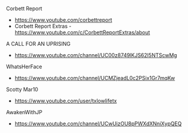 
Corbett Report
- https://www.youtube.com/corbettreport
- Corbett Report Extras - https://www.youtube.com/c/CorbettReportExtras/about

A CALL FOR AN UPRISING
- https://www.youtube.com/channel/UC00z8749lKJS62I5NTScwMg

WhatsHerFace
- https://www.youtube.com/channel/UCMZjeadL0c2PSix1Gr7mqKw

Scotty Mar10
- https://www.youtube.com/user/txlowlifetx

AwakenWithJP
- https://www.youtube.com/channel/UCwUizOU8pPWXdXNniXypQEQ

